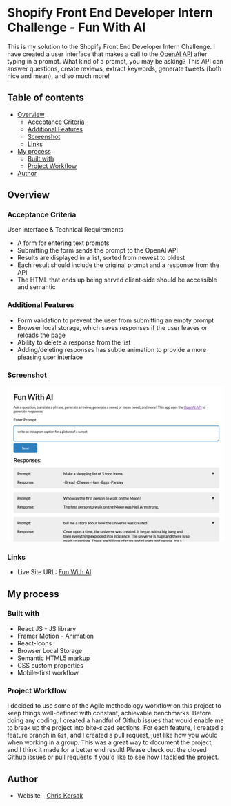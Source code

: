 # Shopify Front End Developer Intern Challenge - Fun With AI

This is my solution to the Shopify Front End Developer Intern Challenge. I have created a user interface that makes a call to the [OpenAI API](https://beta.openai.com/) after typing in a prompt. What kind of a prompt, you may be asking? This API can answer questions, create reviews, extract keywords, generate tweets (both nice and mean), and so much more!

## Table of contents

- [Overview](#overview)
  - [Acceptance Criteria](#acceptance-criteria)
  - [Additional Features](#additional-features)
  - [Screenshot](#screenshot)
  - [Links](#links)
- [My process](#my-process)
  - [Built with](#built-with)
  - [Project Workflow](#project-workflow)
- [Author](#author)

## Overview

### Acceptance Criteria

User Interface & Technical Requirements

- A form for entering text prompts
- Submitting the form sends the prompt to the OpenAI API
- Results are displayed in a list, sorted from newest to oldest
- Each result should include the original prompt and a response from the API
- The HTML that ends up being served client-side should be accessible and semantic

### Additional Features

- Form validation to prevent the user from submitting an empty prompt
- Browser local storage, which saves responses if the user leaves or reloads the page
- Ability to delete a response from the list
- Adding/deleting responses has subtle animation to provide a more pleasing user interface

### Screenshot

![](./app-screenshot.png)

### Links

- Live Site URL: [Fun With AI](https://astonishing-souffle-c49e51.netlify.app/)

## My process

### Built with

- React JS - JS library
- Framer Motion - Animation
- React-Icons
- Browser Local Storage
- Semantic HTML5 markup
- CSS custom properties
- Mobile-first workflow

### Project Workflow

I decided to use some of the Agile methodology workflow on this project to keep things well-defined with constant, achievable benchmarks. Before doing any coding, I created a handful of Github issues that would enable me to break up the project into bite-sized sections. For each feature, I created a feature branch in `Git`, and I created a pull request, just like how you would when working in a group. This was a great way to document the project, and I think it made for a better end result! Please check out the closed Github issues or pull requests if you'd like to see how I tackled the project.

## Author

- Website - [Chris Korsak](https://www.chriskorsak.net)
